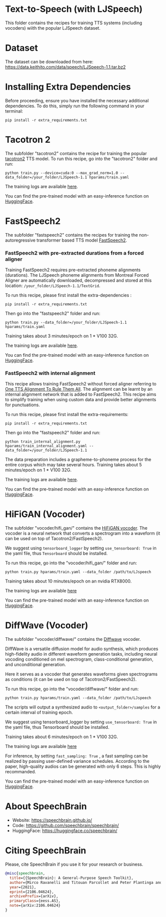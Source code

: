 # Text-to-Speech (with LJSpeech)
This folder contains the recipes for training TTS systems (including vocoders) wiith the popular LJSpeech dataset.

# Dataset
The dataset can be downloaded from here:
https://data.keithito.com/data/speech/LJSpeech-1.1.tar.bz2

# Installing Extra Dependencies

Before proceeding, ensure you have installed the necessary additional dependencies. To do this, simply run the following command in your terminal:

```
pip install -r extra_requirements.txt
```

# Tacotron 2
The subfolder "tacotron2" contains the recipe for training the popular [tacotron2](https://arxiv.org/abs/1712.05884) TTS model.
To run this recipe, go into the "tacotron2" folder and run:

```
python train.py --device=cuda:0 --max_grad_norm=1.0 --data_folder=/your_folder/LJSpeech-1.1 hparams/train.yaml
```

The training logs are available [here](https://www.dropbox.com/sh/1npvo1g1ncafipf/AAC5DR1ErF2Q9V4bd1DHqX43a?dl=0).

You can find the pre-trained model with an easy-inference function on [HuggingFace](https://huggingface.co/speechbrain/tts-tacotron2-ljspeech).

# FastSpeech2
The subfolder "fastspeech2" contains the recipes for training the non-autoregressive transformer based TTS model [FastSpeech2](https://arxiv.org/abs/2006.04558).

### FastSpeech2 with pre-extracted durations from a forced aligner
Training FastSpeech2 requires pre-extracted phoneme alignments (durations). The LJSpeech phoneme alignments from Montreal Forced Aligner are automatically downloaded, decompressed and stored at this location: ```/your_folder/LJSpeech-1.1/TextGrid```.

To run this recipe, please first install the extra-dependencies :

```
pip install -r extra_requirements.txt
````

Then go into the "fastspeech2" folder and run:

```
python train.py --data_folder=/your_folder/LJSpeech-1.1 hparams/train.yaml
```
Training takes about 3 minutes/epoch on 1 * V100 32G.

The training logs are available [here]((https://www.dropbox.com/sh/tqyp58ogejqfres/AAAtmq7cRoOR3XTsq0iSgyKBa?dl=0)).

You can find the pre-trained model with an easy-inference function on [HuggingFace](https://huggingface.co/speechbrain/tts-fastspeech2-ljspeech).

### FastSpeech2 with internal alignment
This recipe allows training FastSpeech2 without forced aligner referring to [One TTS Alignment To Rule Them All](https://arxiv.org/pdf/2108.10447.pdf). The alignment can be learnt by an internal alignment network that is added to FastSpeech2. This recipe aims to simplify training when using custom data and provide better alignments for punctuations.

To run this recipe, please first install the extra-requirements:
```
pip install -r extra_requirements.txt
```
Then go into the "fastspeech2" folder and run:
```
python train_internal_alignment.py hparams/train_internal_alignment.yaml --data_folder=/your_folder/LJSpeech-1.1
```
The data preparation includes a grapheme-to-phoneme process for the entire corpus which may take several hours. Training takes about 5 minutes/epoch on 1 * V100 32G.

The training logs are available [here](https://www.dropbox.com/sh/ca2rjc5x1ypm7aj/AADTJXxTina5Lt8BcdWs7LP5a?dl=0).

You can find the pre-trained model with an easy-inference function on [HuggingFace](https://huggingface.co/speechbrain/tts-fastspeech2-internal-alignment-ljspeech).

# HiFiGAN (Vocoder)
The subfolder "vocoder/hifi_gan/" contains the [HiFiGAN vocoder](https://arxiv.org/pdf/2010.05646.pdf).
The vocoder is a neural network that converts a spectrogram into a waveform (it can be used on top of Tacotron2/FastSpeech2).

We suggest using `tensorboard_logger` by setting `use_tensorboard: True` in the yaml file, thus `Tensorboard` should be installed.

To run this recipe, go into the "vocoder/hifi_gan/" folder and run:

```
python train.py hparams/train.yaml --data_folder /path/to/LJspeech
```

Training takes about 10 minutes/epoch on an nvidia RTX8000.

The training logs are available [here](https://www.dropbox.com/sh/m2xrdssiroipn8g/AAD-TqPYLrSg6eNxUkcImeg4a?dl=0)

You can find the pre-trained model with an easy-inference function on [HuggingFace](https://huggingface.co/speechbrain/tts-hifigan-ljspeech).

# DiffWave (Vocoder)
The subfolder "vocoder/diffwave/" contains the [Diffwave](https://arxiv.org/pdf/2009.09761.pdf) vocoder.

DiffWave is a versatile diffusion model for audio synthesis, which produces high-fidelity audio in different waveform generation tasks, including neural vocoding conditioned on mel spectrogram, class-conditional generation, and unconditional generation.

Here it serves as a vocoder that generates waveforms given spectrograms as conditions (it can be used on top of Tacotron2/FastSpeech2).

To run this recipe, go into the "vocoder/diffwave/" folder and run:

```
python train.py hparams/train.yaml --data_folder /path/to/LJspeech
```

The scripts will output a synthesized audio to `<output_folder>/samples` for a certain interval of training epoch.

We suggest using tensorboard_logger by setting `use_tensorboard: True` in the yaml file, thus Tensorboard should be installed.

Training takes about 6 minutes/epoch on 1 * V100 32G.

The training logs are available [here](https://www.dropbox.com/sh/tbhpn1xirtaix68/AACvYaVDiUGAKURf2o-fvgMoa?dl=0)

For inference, by setting `fast_sampling: True` , a fast sampling can be realized by passing user-defined variance schedules. According to the paper, high-quality audios can be generated with only 6 steps. This is highly recommanded.

You can find the pre-trained model with an easy-inference function on [HuggingFace](https://huggingface.co/speechbrain/tts-diffwave-ljspeech).

# **About SpeechBrain**
- Website: https://speechbrain.github.io/
- Code: https://github.com/speechbrain/speechbrain/
- HuggingFace: https://huggingface.co/speechbrain/


# **Citing SpeechBrain**
Please, cite SpeechBrain if you use it for your research or business.

```bibtex
@misc{speechbrain,
  title={{SpeechBrain}: A General-Purpose Speech Toolkit},
  author={Mirco Ravanelli and Titouan Parcollet and Peter Plantinga and Aku Rouhe and Samuele Cornell and Loren Lugosch and Cem Subakan and Nauman Dawalatabad and Abdelwahab Heba and Jianyuan Zhong and Ju-Chieh Chou and Sung-Lin Yeh and Szu-Wei Fu and Chien-Feng Liao and Elena Rastorgueva and François Grondin and William Aris and Hwidong Na and Yan Gao and Renato De Mori and Yoshua Bengio},
  year={2021},
  eprint={2106.04624},
  archivePrefix={arXiv},
  primaryClass={eess.AS},
  note={arXiv:2106.04624}
}
```

